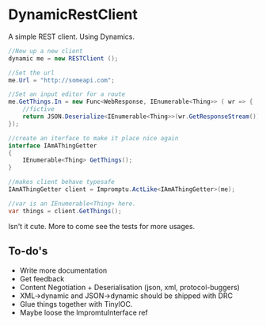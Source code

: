 # DynamicRestClient #

A simple REST client. Using Dynamics.

```C#
//New up a new client
dynamic me = new RESTClient ();

//Set the url
me.Url = "http://someapi.com";

//Set an input editor for a route
me.GetThings.In = new Func<WebResponse, IEnumerable<Thing>> ( wr => {
	//fictive
	return JSON.Deserialize<IEnumerable<Thing>>(wr.GetResponseStream());
});

//create an iterface to make it place nice again
interface IAmAThingGetter
{
	IEnumerable<Thing> GetThings();
}

//makes client behave typesafe
IAmAThingGetter client = Impromptu.ActLike<IAmAThingGetter>(me);

//var is an IEnumerable<Thing> here.
var things = client.GetThings();

```

Isn't it cute. More to come see the tests for more usages. 

## To-do's ##

* Write more documentation
* Get feedback
* Content Negotiation + Deserialisation (json, xml, protocol-buggers)
* XML->dynamic and JSON->dynamic should be shipped with DRC
* Glue things together with TinyIOC.
* Maybe loose the ImpromtuInterface ref
